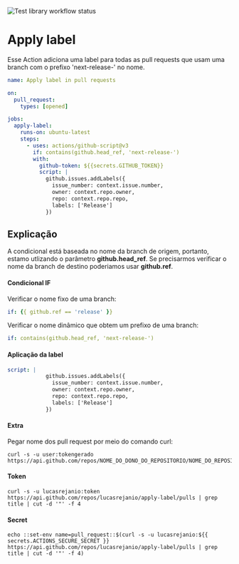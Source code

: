 ![Test library workflow status](https://github.com/tcort/markdown-link-check/workflows/Test%20library/badge.svg)

# Apply label
Esse Action adiciona uma label para todas as pull requests que usam uma branch com o prefixo 'next-release-' no nome. 

```yml
name: Apply label in pull requests 

on:
  pull_request:
    types: [opened]

jobs:
  apply-label:
    runs-on: ubuntu-latest
    steps:
      - uses: actions/github-script@v3
        if: contains(github.head_ref, 'next-release-')
        with:
          github-token: ${{secrets.GITHUB_TOKEN}}
          script: |
            github.issues.addLabels({
              issue_number: context.issue.number,
              owner: context.repo.owner,
              repo: context.repo.repo,
              labels: ['Release']
            })
```

## Explicação
A condicional está baseada no nome da branch de origem, portanto, estamo utlizando o parâmetro **github.head_ref**. Se precisarmos verificar o nome da branch de destino poderiamos usar **github.ref**.

#### Condicional IF

Verificar o nome fixo de uma branch: 
```yml
if: {{ github.ref == 'release' }}
```

Verificar o nome dinâmico que obtem um prefixo de uma branch: 
```yml
if: contains(github.head_ref, 'next-release-')
```
#### Aplicação da label

```yml
script: |
            github.issues.addLabels({
              issue_number: context.issue.number,
              owner: context.repo.owner,
              repo: context.repo.repo,
              labels: ['Release']
            })
```

#### Extra
Pegar nome dos pull request por meio do comando curl: 

```console
curl -s -u user:tokengerado https://api.github.com/repos/NOME_DO_DONO_DO_REPOSITORIO/NOME_DO_REPOSITORIO/pulls
```

#### Token

```console
curl -s -u lucasrejanio:token https://api.github.com/repos/lucasrejanio/apply-label/pulls | grep title | cut -d '"' -f 4
```

#### Secret

```console
echo ::set-env name=pull_request::$(curl -s -u lucasrejanio:${{ secrets.ACTIONS_SECURE_SECRET }} https://api.github.com/repos/lucasrejanio/apply-label/pulls | grep title | cut -d '"' -f 4)
```
